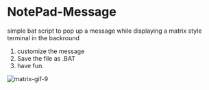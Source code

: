 # NotePad-Message
simple bat script to pop up a message while displaying a matrix style terminal in the backround

1. customize the message
2. Save the file as .BAT 
3. have fun.

![matrix-gif-9](https://user-images.githubusercontent.com/75425513/143531499-05dbb463-f948-4b09-af58-16ca9b6adf61.gif)
